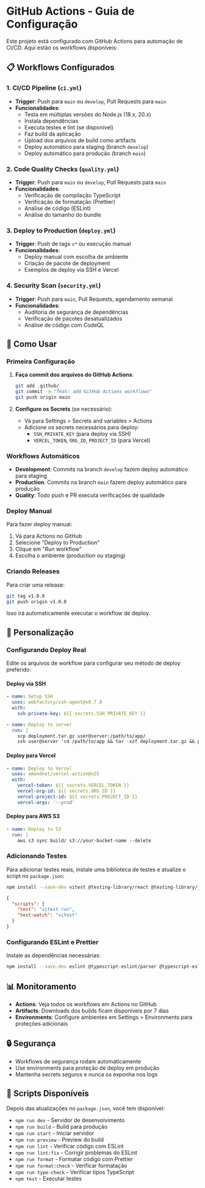 # GitHub Actions - Guia de Configuração

Este projeto está configurado com GitHub Actions para automação de CI/CD. Aqui estão os workflows disponíveis:

## 📋 Workflows Configurados

### 1. **CI/CD Pipeline** (`ci.yml`)
- **Trigger**: Push para `main` ou `develop`, Pull Requests para `main`
- **Funcionalidades**:
  - Testa em múltiplas versões do Node.js (18.x, 20.x)
  - Instala dependências
  - Executa testes e lint (se disponível)
  - Faz build da aplicação
  - Upload dos arquivos de build como artifacts
  - Deploy automático para staging (branch `develop`)
  - Deploy automático para produção (branch `main`)

### 2. **Code Quality Checks** (`quality.yml`)
- **Trigger**: Push para `main` ou `develop`, Pull Requests para `main`
- **Funcionalidades**:
  - Verificação de compilação TypeScript
  - Verificação de formatação (Prettier)
  - Análise de código (ESLint)
  - Análise do tamanho do bundle

### 3. **Deploy to Production** (`deploy.yml`)
- **Trigger**: Push de tags `v*` ou execução manual
- **Funcionalidades**:
  - Deploy manual com escolha de ambiente
  - Criação de pacote de deployment
  - Exemplos de deploy via SSH e Vercel

### 4. **Security Scan** (`security.yml`)
- **Trigger**: Push para `main`, Pull Requests, agendamento semanal
- **Funcionalidades**:
  - Auditoria de segurança de dependências
  - Verificação de pacotes desatualizados
  - Análise de código com CodeQL

## 🚀 Como Usar

### Primeira Configuração

1. **Faça commit dos arquivos do GitHub Actions**:
   ```bash
   git add .github/
   git commit -m "feat: add GitHub Actions workflows"
   git push origin main
   ```

2. **Configure os Secrets** (se necessário):
   - Vá para Settings > Secrets and variables > Actions
   - Adicione os secrets necessários para deploy:
     - `SSH_PRIVATE_KEY` (para deploy via SSH)
     - `VERCEL_TOKEN`, `ORG_ID`, `PROJECT_ID` (para Vercel)

### Workflows Automáticos

- **Development**: Commits na branch `develop` fazem deploy automático para staging
- **Production**: Commits na branch `main` fazem deploy automático para produção
- **Quality**: Todo push e PR executa verificações de qualidade

### Deploy Manual

Para fazer deploy manual:

1. Vá para Actions no GitHub
2. Selecione "Deploy to Production"
3. Clique em "Run workflow"
4. Escolha o ambiente (production ou staging)

### Criando Releases

Para criar uma release:

```bash
git tag v1.0.0
git push origin v1.0.0
```

Isso irá automaticamente executar o workflow de deploy.

## 🔧 Personalização

### Configurando Deploy Real

Edite os arquivos de workflow para configurar seu método de deploy preferido:

#### Deploy via SSH
```yaml
- name: Setup SSH
  uses: webfactory/ssh-agent@v0.7.0
  with:
    ssh-private-key: ${{ secrets.SSH_PRIVATE_KEY }}

- name: Deploy to server
  run: |
    scp deployment.tar.gz user@server:/path/to/app/
    ssh user@server 'cd /path/to/app && tar -xzf deployment.tar.gz && pm2 restart ecosystem.config.json'
```

#### Deploy para Vercel
```yaml
- name: Deploy to Vercel
  uses: amondnet/vercel-action@v25
  with:
    vercel-token: ${{ secrets.VERCEL_TOKEN }}
    vercel-org-id: ${{ secrets.ORG_ID }}
    vercel-project-id: ${{ secrets.PROJECT_ID }}
    vercel-args: '--prod'
```

#### Deploy para AWS S3
```yaml
- name: Deploy to S3
  run: |
    aws s3 sync build/ s3://your-bucket-name --delete
```

### Adicionando Testes

Para adicionar testes reais, instale uma biblioteca de testes e atualize o script no `package.json`:

```bash
npm install --save-dev vitest @testing-library/react @testing-library/jest-dom
```

```json
{
  "scripts": {
    "test": "vitest run",
    "test:watch": "vitest"
  }
}
```

### Configurando ESLint e Prettier

Instale as dependências necessárias:

```bash
npm install --save-dev eslint @typescript-eslint/parser @typescript-eslint/eslint-plugin prettier
```

## 📊 Monitoramento

- **Actions**: Veja todos os workflows em Actions no GitHub
- **Artifacts**: Downloads dos builds ficam disponíveis por 7 dias
- **Environments**: Configure ambientes em Settings > Environments para proteções adicionais

## 🔒 Segurança

- Workflows de segurança rodam automaticamente
- Use environments para proteção de deploy em produção
- Mantenha secrets seguros e nunca os exponha nos logs

## 📝 Scripts Disponíveis

Depois das atualizações no `package.json`, você tem disponível:

- `npm run dev` - Servidor de desenvolvimento
- `npm run build` - Build para produção
- `npm run start` - Iniciar servidor
- `npm run preview` - Preview do build
- `npm run lint` - Verificar código com ESLint
- `npm run lint:fix` - Corrigir problemas do ESLint
- `npm run format` - Formatar código com Prettier
- `npm run format:check` - Verificar formatação
- `npm run type-check` - Verificar tipos TypeScript
- `npm test` - Executar testes
